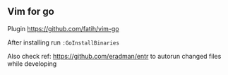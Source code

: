 ## Vim for go

Plugin https://github.com/fatih/vim-go

After installing run `:GoInstallBinaries`

Also check ref: https://github.com/eradman/entr to autorun changed files while developing
